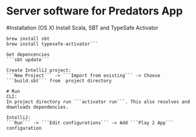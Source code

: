 Server software for Predators App
=================================

#Installation (OS X)
Install Scala, SBT and TypeSafe Activator
```brew install scala
brew install sbt
brew install typesafe-activator```

Get depencencies
```sbt update```

Create IntelliJ project:
```New Project``` -> ```Import from existing``` -> Choose ```build.sbt``` from  project directory

# Run
CLI:
In project directory run ```activator run```. This also resolves and downloads dependencies.

IntelliJ:
```Run``` -> ```Edit configurations``` -> Add ```Play 2 App``` configuration
